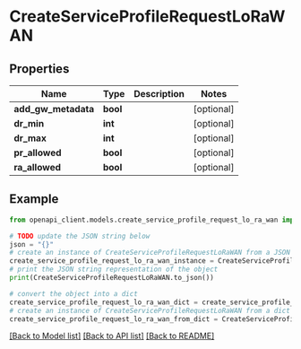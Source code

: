 # CreateServiceProfileRequestLoRaWAN


## Properties

Name | Type | Description | Notes
------------ | ------------- | ------------- | -------------
**add_gw_metadata** | **bool** |  | [optional] 
**dr_min** | **int** |  | [optional] 
**dr_max** | **int** |  | [optional] 
**pr_allowed** | **bool** |  | [optional] 
**ra_allowed** | **bool** |  | [optional] 

## Example

```python
from openapi_client.models.create_service_profile_request_lo_ra_wan import CreateServiceProfileRequestLoRaWAN

# TODO update the JSON string below
json = "{}"
# create an instance of CreateServiceProfileRequestLoRaWAN from a JSON string
create_service_profile_request_lo_ra_wan_instance = CreateServiceProfileRequestLoRaWAN.from_json(json)
# print the JSON string representation of the object
print(CreateServiceProfileRequestLoRaWAN.to_json())

# convert the object into a dict
create_service_profile_request_lo_ra_wan_dict = create_service_profile_request_lo_ra_wan_instance.to_dict()
# create an instance of CreateServiceProfileRequestLoRaWAN from a dict
create_service_profile_request_lo_ra_wan_from_dict = CreateServiceProfileRequestLoRaWAN.from_dict(create_service_profile_request_lo_ra_wan_dict)
```
[[Back to Model list]](../README.md#documentation-for-models) [[Back to API list]](../README.md#documentation-for-api-endpoints) [[Back to README]](../README.md)


